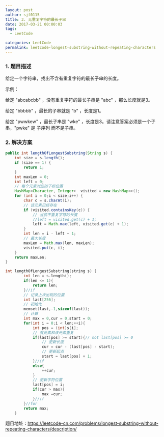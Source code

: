 ```yaml
---
layout: post
author: sjf0115
title: 3. 无重复字符的最长子串
date: 2017-03-21 00:00:03
tags:
  - LeetCode

categories: LeetCode
permalink: leetcode-longest-substring-without-repeating-characters
---
```


### 1. 题目描述

给定一个字符串，找出不含有重复字符的最长子串的长度。

示例：

给定 "abcabcbb" ，没有重复字符的最长子串是 "abc" ，那么长度就是3。

给定 "bbbbb" ，最长的子串就是 "b" ，长度是1。

给定 "pwwkew" ，最长子串是 "wke" ，长度是3。请注意答案必须是一个子串，"pwke" 是 子序列  而不是子串。

### 2. 解决方案

```java
public int lengthOfLongestSubstring(String s) {
    int size = s.length();
    if (size == 1) {
        return 1;
    }
    int maxLen = 0;
    int left = 0;
    // 每个元素对应的下标位置
    HashMap<Character, Integer>  visited = new HashMap<>();
    for (int i = 0;i < size;i++) {
        char c = s.charAt(i);
        // 该元素已经存在
        if (visited.containsKey(c)) {
            // 当前不重复字符的长度
            //left = visited.get(c) + 1;
            left = Math.max(left, visited.get(c) + 1);
        }
        int len = i - left + 1;
        // 最大长度
        maxLen = Math.max(len, maxLen);
        visited.put(c, i);
    }
    return maxLen;
}
```

```c++
int lengthOfLongestSubstring(string s) {
        int len = s.length();
        if(len <= 1){
            return len;
        }//if
        // 记录上次出现的位置
        int last[256];
        // 初始化
        memset(last,-1,sizeof(last));
        // 计算
        int max = 0,cur = 0,start = 0;
        for(int i = 0;i < len;++i){
            int pos = (int)s[i];
            // 有元素和该元素重复
            if(last[pos] >= start){// not last[pos] >= 0
                // 更新长度
                cur = cur - (last[pos] - start);
                // 更新起点
                start = last[pos] + 1;
            }//if
            else{
                ++cur;
            }
            // 更新字符位置
            last[pos] = i;
            if(cur > max){
                max =cur;
            }//if
        }//for
        return max;
    }
```




题目地址：https://leetcode-cn.com/problems/longest-substring-without-repeating-characters/description/

